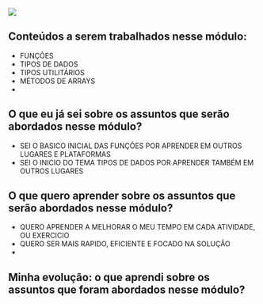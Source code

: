 ![](https://i.imgur.com/xG74tOh.png)


## Conteúdos a serem trabalhados nesse módulo:

- FUNÇÕES
- TIPOS DE DADOS
- TIPOS UTILITÁRIOS
- MÉTODOS DE ARRAYS
- 
## O que eu já sei sobre os assuntos que serão abordados nesse módulo?

- SEI O BASICO INICIAL DAS FUNÇÕES POR APRENDER EM OUTROS LUGARES E PLATAFORMAS
- SEI O INICIO DO TEMA TIPOS DE DADOS POR APRENDER TAMBÉM EM OUTROS LUGARES

## O que quero aprender sobre os assuntos que serão abordados nesse módulo?

- QUERO APRENDER A MELHORAR O MEU TEMPO EM CADA ATIVIDADE, OU EXERCICIO
- QUERO SER MAIS RAPIDO, EFICIENTE E FOCADO NA SOLUÇÃO
- 

## Minha evolução: o que aprendi sobre os assuntos que foram abordados nesse módulo?


